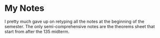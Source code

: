 <h1>My Notes</h1>
I pretty much gave up on retyping all the notes at the beginning of the
semester. The only semi-comprehensive notes are the theorems sheet that start
from after the 135 midterm.
